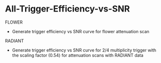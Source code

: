 # All-Trigger-Efficiency-vs-SNR
FLOWER
- Generate trigger efficiency vs SNR curve for flower attenuation scan 

RADIANT
- Generate trigger efficiency vs SNR curve for 2/4 multiplicity trigger with the scaling factor (0.54) for attenuation scans with RADIANT data

